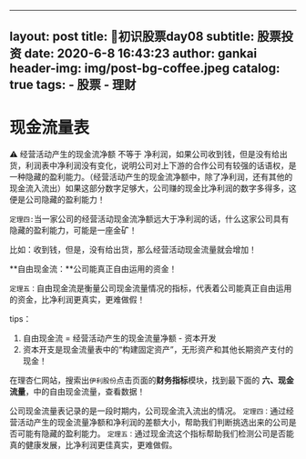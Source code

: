 
---
layout:     post
title:      🌟初识股票day08
subtitle:   股票投资
date:       2020-6-8 16:43:23
author:     gankai
header-img: img/post-bg-coffee.jpeg
catalog: true
tags:
    - 股票
    - 理财
---


# 现金流量表

⚠️ 经营活动产生的现金流净额 不等于 净利润，如果公司收到钱，但是没有给出货，利润表中净利润没有变化，说明公司对上下游的合作公司有较强的话语权，是一种隐藏的盈利能力。（经营活动产生的现金流净额中，除了净利润，还有其他的现金流入流出）如果这部分数字足够大，公司赚的现金比净利润的数字多得多，这便是公司隐藏的盈利能力！

`定理四:`当一家公司的经营活动现金流净额远大于净利润的话，什么这家公司具有隐藏的盈利能力，可能是一座金矿！

比如：收到钱，但是，没有给出货，那么经营活动现金流量就会增加！

**自由现金流：**公司能真正自由运用的资金！

`定理五：`自由现金流是衡量公司现金流量情况的指标，代表着公司能真正自由运用的资金，比净利润更真实，更难做假！

tips：

1. 自由现金流 = 经营活动产生的现金流量净额 - 资本开发
2. 资本开支是现金流量表中的“构建固定资产”，无形资产和其他长期资产支付的现金！

在理杏仁网站，搜索出`伊利股份`点击页面的**财务指标**模块，找到最下面的 **六、现金流量**，中的自由现金流量，查看数据！


公司现金流量表记录的是一段时期内，公司现金流入流出的情况。
`定理四：`通过经营活动产生的现金流量净额和净利润的差额大小，帮助我们判断挑选出来的公司是否可能有隐藏的盈利能力。
`定理五：`通过现金流这个指标帮助我们检测公司是否能真的健康发展，比净利润更佳真实，更难做假。